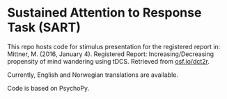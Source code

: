 # Sustained Attention to Response Task (SART)

This repo hosts code for stimulus presentation for the registered report in: Mittner, M. (2016, January 4). Registered Report: Increasing/Decreasing propensity of mind wandering using tDCS. Retrieved from [osf.io/dct2r](osf.io/dct2r).

Currently, English and Norwegian translations are available.

Code is based on PsychoPy.
